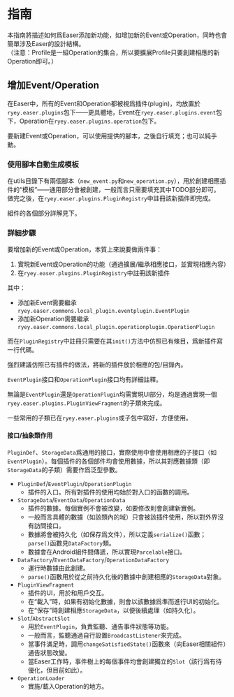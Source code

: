 指南
======

本指南將描述如何爲Easer添加新功能，如增加新的Event或Operation，同時也會簡單涉及Easer的設計結構。  
（注意：Profile是一組Operation的集合，所以要擴展Profile只要創建相應的新Operation即可。）

增加Event/Operation
------

在Easer中，所有的Event和Operation都被視爲插件(plugin)，均放置於`ryey.easer.plugins`包下——更具體地，Event在`ryey.easer.plugins.event`包下，Operation在`ryey.easer.plugins.operation`包下。

要新建Event或Operation，可以使用提供的腳本，之後自行填充；也可以純手動。

### 使用腳本自動生成模板

在utils目錄下有兩個腳本（`new_event.py`和`new_operation.py`），用於創建相應插件的“模板”——通用部分會被創建，一般而言只需要填充其中TODO部分即可。
做完之後，在`ryey.easer.plugins.PluginRegistry`中註冊該新插件即完成。

組件的各個部分詳解見下。

### 詳細步驟

要增加新的Event或Operation，本質上來說要做兩件事：

1. 實現新Event或Operation的功能（通過擴展/繼承相應接口，並實現相應內容）
2. 在`ryey.easer.plugins.PluginRegistry`中註冊該新插件

其中：

* 添加新Event需要繼承`ryey.easer.commons.local_plugin.eventplugin.EventPlugin`
* 添加新Operation需要繼承`ryey.easer.commons.local_plugin.operationplugin.OperationPlugin`

而在`PluginRegistry`中註冊只需要在其`init()`方法中仿照已有條目，爲新插件寫一行代碼。

強烈建議仿照已有插件的做法，將新的插件放於相應的包/目錄內。

`EventPlugin`接口和`OperationPlugin`接口均有詳細註釋。

無論是`EventPlugin`還是`OperationPlugin`均需實現UI部分，均是通過實現一個`ryey.easer.plugins.PluginViewFragment`的子類來完成。

一些常用的子類已在`ryey.easer.plugins`或子包中寫好，方便使用。

#### 接口/抽象類作用

`PluginDef`、`StorageData`爲通用的接口，實際使用中會使用相應的子接口（如`EventPlugin`）。每個插件的各個部件均會使用數據，所以其對應數據類（即`StorageData`的子類）需要作爲泛型參數。

* `PluginDef`/`EventPlugin`/`OperationPlugin`
	* 插件的入口。所有對插件的使用均始於對入口的函數的調用。
* `StorageData`/`EventData`/`OperationData`
	* 插件的數據。每個實例不會被改變，如要修改則會創建新實例。
	* 一般而言具體的數據（如該類內的域）只會被該插件使用，所以對外界沒有訪問接口。
	* 數據將會被持久化（如保存爲文件），所以定義`serialize()`函數；`parse()`函數見`DataFactory`類。
	* 數據會在Android組件間傳遞，所以實現`Parcelable`接口。
* `DataFactory`/`EventDataFactory`/`OperationDataFactory`
	* 運行時數據由此創建。
	* `parse()`函數用於從之前持久化後的數據中創建相應的`StorageData`對象。
* `PluginViewFragment`
	* 插件的UI，用於和用戶交互。
	* 在“載入”時，如果有初始化數據，則會以該數據爲準而進行UI的初始化。
	* 在“保存”時創建相應`StorageData`，以便後續處理（如持久化）。
* `Slot`/`AbstractSlot`
	* 用於`EventPlugin`，負責監聽、通告事件狀態等功能。
	* 一般而言，監聽通過自行設置`BroadcastListener`來完成。
	* 當事件滿足時，調用`changeSatisfiedState()`函數來（向Easer相關組件）通告狀態改變。
	* 當Easer工作時，事件樹上的每個事件均會創建獨立的`Slot`（該行爲有待優化，但目前如此）。
* `OperationLoader`
	* 實施/載入Operation的地方。

